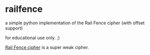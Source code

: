 # railfence
a simple python implementation of the Rail Fence cipher (with offset support)

for educational use only. ;)

[Rail Fence cipher](https://en.wikipedia.org/wiki/Rail_fence_cipher)
is a super weak cipher.
